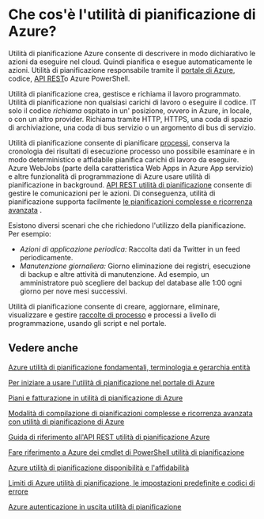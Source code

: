 <properties
 pageTitle="Che cos'è l'utilità di pianificazione di Azure? | Microsoft Azure"
 description="Utilità di pianificazione Azure consente di descrivere in modo dichiarativo le azioni da eseguire nel cloud. Quindi pianifica e esegue automaticamente le azioni."
 services="scheduler"
 documentationCenter=".NET"
 authors="derek1ee"
 manager="kevinlam1"
 editor=""/>
<tags
 ms.service="scheduler"
 ms.workload="infrastructure-services"
 ms.tgt_pltfrm="na"
 ms.devlang="dotnet"
 ms.topic="hero-article"
 ms.date="08/18/2016"
 ms.author="deli"/>

# <a name="what-is-azure-scheduler"></a>Che cos'è l'utilità di pianificazione di Azure?

Utilità di pianificazione Azure consente di descrivere in modo dichiarativo le azioni da eseguire nel cloud. Quindi pianifica e esegue automaticamente le azioni.  Utilità di pianificazione responsabile tramite il [portale di Azure](scheduler-get-started-portal.md), codice, [API REST](https://msdn.microsoft.com/library/mt629143.aspx)o Azure PowerShell.

Utilità di pianificazione crea, gestisce e richiama il lavoro programmato.  Utilità di pianificazione non qualsiasi carichi di lavoro o eseguire il codice. IT solo il codice _richiama_ ospitato in un' posizione, ovvero in Azure, in locale, o con un altro provider. Richiama tramite HTTP, HTTPS, una coda di spazio di archiviazione, una coda di bus servizio o un argomento di bus di servizio.

Utilità di pianificazione consente di pianificare [processi](scheduler-concepts-terms.md), conserva la cronologia dei risultati di esecuzione processo uno possibile esaminare e in modo deterministico e affidabile pianifica carichi di lavoro da eseguire. Azure WebJobs (parte della caratteristica Web Apps in Azure App servizio) e altre funzionalità di programmazione di Azure usare utilità di pianificazione in background. [API REST utilità di pianificazione](https://msdn.microsoft.com/library/mt629143.aspx) consente di gestire le comunicazioni per le azioni. Di conseguenza, utilità di pianificazione supporta facilmente [le pianificazioni complesse e ricorrenza avanzata](scheduler-advanced-complexity.md) .

Esistono diversi scenari che che richiedono l'utilizzo della pianificazione. Per esempio:

+ _Azioni di applicazione periodica:_ Raccolta dati da Twitter in un feed periodicamente.
+ _Manutenzione giornaliera:_ Giorno eliminazione dei registri, esecuzione di backup e altre attività di manutenzione. Ad esempio, un amministratore può scegliere del backup del database alle 1:00 ogni giorno per nove mesi successivi.

Utilità di pianificazione consente di creare, aggiornare, eliminare, visualizzare e gestire [raccolte di processo](scheduler-concepts-terms.md) e processi a livello di programmazione, usando gli script e nel portale.

## <a name="see-also"></a>Vedere anche

 [Azure utilità di pianificazione fondamentali, terminologia e gerarchia entità](scheduler-concepts-terms.md)

 [Per iniziare a usare l'utilità di pianificazione nel portale di Azure](scheduler-get-started-portal.md)

 [Piani e fatturazione in utilità di pianificazione di Azure](scheduler-plans-billing.md)

 [Modalità di compilazione di pianificazioni complesse e ricorrenza avanzata con utilità di pianificazione di Azure](scheduler-advanced-complexity.md)

 [Guida di riferimento all'API REST utilità di pianificazione Azure](https://msdn.microsoft.com/library/mt629143)

 [Fare riferimento a Azure dei cmdlet di PowerShell utilità di pianificazione](scheduler-powershell-reference.md)

 [Azure utilità di pianificazione disponibilità e l'affidabilità](scheduler-high-availability-reliability.md)

 [Limiti di Azure utilità di pianificazione, le impostazioni predefinite e codici di errore](scheduler-limits-defaults-errors.md)

 [Azure autenticazione in uscita utilità di pianificazione](scheduler-outbound-authentication.md)

